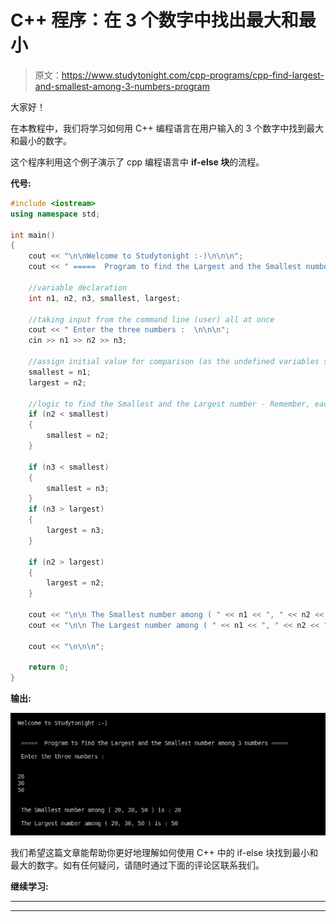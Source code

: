 # C++ 程序：在 3 个数字中找出最大和最小

> 原文：<https://www.studytonight.com/cpp-programs/cpp-find-largest-and-smallest-among-3-numbers-program>

大家好！

在本教程中，我们将学习如何用 C++ 编程语言在用户输入的 3 个数字中找到最大和最小的数字。

这个程序利用这个例子演示了 cpp 编程语言中 **if-else 块**的流程。

**代号:**

```cpp
#include <iostream>
using namespace std;

int main()
{
    cout << "\n\nWelcome to Studytonight :-)\n\n\n";
    cout << " =====  Program to find the Largest and the Smallest number among 3 numbers ===== \n\n";

    //variable declaration
    int n1, n2, n3, smallest, largest;

    //taking input from the command line (user) all at once
    cout << " Enter the three numbers :  \n\n\n";
    cin >> n1 >> n2 >> n3;

    //assign initial value for comparison (as the undefined variables store a random value)
    smallest = n1;
    largest = n2;

    //logic to find the Smallest and the Largest number - Remember, each variable stores only the latest value inserted into it.
    if (n2 < smallest)
    {
        smallest = n2;
    }

    if (n3 < smallest)
    {
        smallest = n3;
    }
    if (n3 > largest)
    {
        largest = n3;
    }

    if (n2 > largest)
    {
        largest = n2;
    }

    cout << "\n\n The Smallest number among ( " << n1 << ", " << n2 << ", " << n3 << " ) is : " << smallest;
    cout << "\n\n The Largest number among ( " << n1 << ", " << n2 << ", " << n3 << " ) is : " << largest;

    cout << "\n\n\n";

    return 0;
} 
```

**输出:**

![C++ largest and smallest](img/a19867b2c8dc4d4a6af37ea7350fbbaf.png)

我们希望这篇文章能帮助你更好地理解如何使用 C++ 中的 if-else 块找到最小和最大的数字。如有任何疑问，请随时通过下面的评论区联系我们。

**继续学习:**

* * *

* * *
